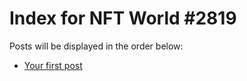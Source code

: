# Index for NFT World #2819
Posts will be displayed in the order below:

- [Your first post](./001-first.md)

